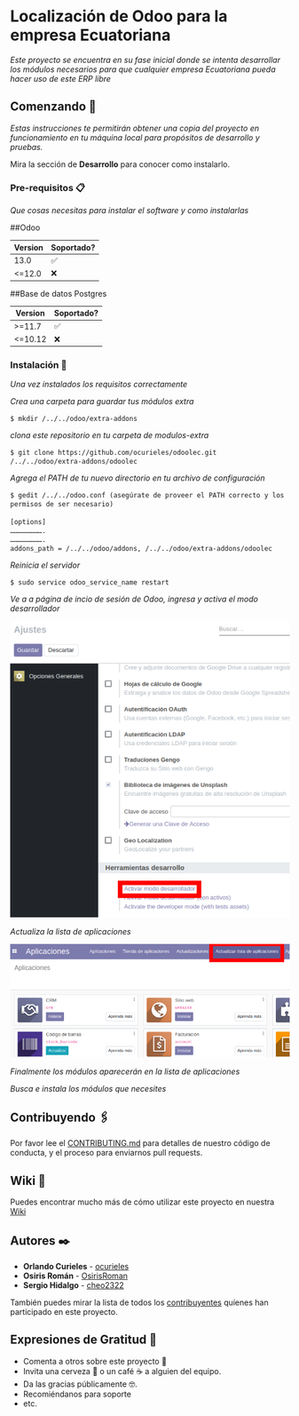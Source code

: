 # Localización de Odoo para la empresa Ecuatoriana

_Este proyecto se encuentra en su fase inicial donde se intenta desarrollar los módulos necesarios para que cualquier empresa Ecuatoriana pueda hacer uso de este ERP libre_

## Comenzando 🚀

_Estas instrucciones te permitirán obtener una copia del proyecto en funcionamiento en tu máquina local para propósitos de desarrollo y pruebas._

Mira la sección de **Desarrollo** para conocer como instalarlo.


### Pre-requisitos 📋

_Que cosas necesitas para instalar el software y como instalarlas_

##Odoo

| Version | Soportado?         |
| ------- | ------------------ |
| 13.0    | :white_check_mark: |
| <=12.0  | :x:                |

##Base de datos Postgres

| Version | Soportado?         |
| ------- | ------------------ |
| >=11.7  | :white_check_mark: |
| <=10.12 | :x:                |

### Instalación 🔧

_Una vez instalados los requisitos correctamente_

_Crea una carpeta para guardar tus módulos extra_

```
$ mkdir /../../odoo/extra-addons
```

_clona este repositorio en tu carpeta de modulos-extra_

```
$ git clone https://github.com/ocurieles/odoolec.git /../../odoo/extra-addons/odoolec
```

_Agrega el PATH de tu nuevo directorio en tu archivo de configuración_

```
$ gedit /../../odoo.conf (asegúrate de proveer el PATH correcto y los permisos de ser necesario)

[options]
…………………….
…………………….
addons_path = /../../odoo/addons, /../../odoo/extra-addons/odoolec
```

_Reinicia el servidor_

```
$ sudo service odoo_service_name restart
```

_Ve a a página de incio de sesión de Odoo, ingresa y activa el modo desarrollador_

![](images/ActivarModoDesarrollador.png)

_Actualiza la lista de aplicaciones_

![](images/ActualizarListaDeApps.png)

_Finalmente los módulos aparecerán en la lista de aplicaciones_

_Busca e instala los módulos que necesites_

## Contribuyendo 🖇️

Por favor lee el [CONTRIBUTING.md](https://github.com/ocurieles/odoolec.git/Contributing.md) para detalles de nuestro código de conducta, y el proceso para enviarnos pull requests.

## Wiki 📖

Puedes encontrar mucho más de cómo utilizar este proyecto en nuestra [Wiki](https://github.com/ocurieles/odoolec.git/wiki)
## Autores ✒️


* **Orlando Curieles** - [ocurieles](https://github.com/ocurieles)
* **Osiris Román** - [OsirisRoman](https://github.com/OsirisRoman)
* **Sergio Hidalgo** - [cheo2322](https://github.com/cheo2322)

También puedes mirar la lista de todos los [contribuyentes](https://github.com/ocurieles/odoolec/contributors) quíenes han participado en este proyecto. 

## Expresiones de Gratitud 🎁

* Comenta a otros sobre este proyecto 📢
* Invita una cerveza 🍺 o un café ☕ a alguien del equipo. 
* Da las gracias públicamente 🤓.
* Recomiéndanos para soporte
* etc.
